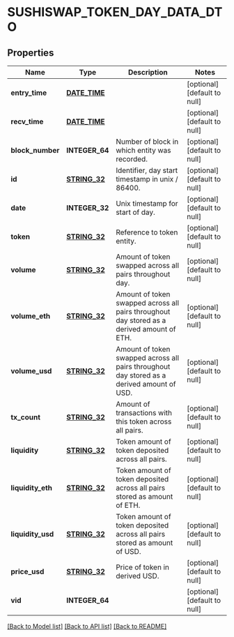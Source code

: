 # SUSHISWAP_TOKEN_DAY_DATA_DTO

## Properties
Name | Type | Description | Notes
------------ | ------------- | ------------- | -------------
**entry_time** | [**DATE_TIME**](DATE_TIME.md) |  | [optional] [default to null]
**recv_time** | [**DATE_TIME**](DATE_TIME.md) |  | [optional] [default to null]
**block_number** | **INTEGER_64** | Number of block in which entity was recorded. | [optional] [default to null]
**id** | [**STRING_32**](STRING_32.md) | Identifier, day start timestamp in unix / 86400. | [optional] [default to null]
**date** | **INTEGER_32** | Unix timestamp for start of day. | [optional] [default to null]
**token** | [**STRING_32**](STRING_32.md) | Reference to token entity. | [optional] [default to null]
**volume** | [**STRING_32**](STRING_32.md) | Amount of token swapped across all pairs throughout day. | [optional] [default to null]
**volume_eth** | [**STRING_32**](STRING_32.md) | Amount of token swapped across all pairs throughout day stored as a derived amount of ETH. | [optional] [default to null]
**volume_usd** | [**STRING_32**](STRING_32.md) | Amount of token swapped across all pairs throughout day stored as a derived amount of USD. | [optional] [default to null]
**tx_count** | [**STRING_32**](STRING_32.md) | Amount of transactions with this token across all pairs. | [optional] [default to null]
**liquidity** | [**STRING_32**](STRING_32.md) | Token amount of token deposited across all pairs. | [optional] [default to null]
**liquidity_eth** | [**STRING_32**](STRING_32.md) | Token amount of token deposited across all pairs stored as amount of ETH. | [optional] [default to null]
**liquidity_usd** | [**STRING_32**](STRING_32.md) | Token amount of token deposited across all pairs stored as amount of USD. | [optional] [default to null]
**price_usd** | [**STRING_32**](STRING_32.md) | Price of token in derived USD. | [optional] [default to null]
**vid** | **INTEGER_64** |  | [optional] [default to null]

[[Back to Model list]](../README.md#documentation-for-models) [[Back to API list]](../README.md#documentation-for-api-endpoints) [[Back to README]](../README.md)


